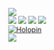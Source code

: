 [![](https://img.shields.io/badge/-MatthieuFelker.me-blue?style=plastic&logo=MetaFilter)](https://matthieufelker.me/)<br/>
[![](https://img.shields.io/badge/--blue?style=social&logo=LinkedIn)](https://www.linkedin.com/in/matthieufelker/)
[![](https://img.shields.io/badge/--blue?style=social&logo=Steam)](https://steamcommunity.com/id/CBNTC1/)
[![](https://img.shields.io/badge/--blue?style=social&logo=Twitter)](https://twitter.com/fattmelker)
[![](https://img.shields.io/badge/--blue?style=social&logo=Discord)](https://discordapp.com/users/globz#6294)
<br/>
[![Holopin](https://holopin.onrender.com/mattman)](https://holopin.io/mattman)
<br/>
[![](https://img.shields.io/badge/-MatthieuFelker@skiff.com-lightgrey?style=plastic&logo=Mail.ru)](mailto:matthieufelker@skiff.com)







